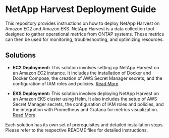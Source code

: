 # NetApp Harvest Deployment Guide

This repository provides instructions on how to deploy NetApp Harvest on Amazon EC2 and Amazon EKS. NetApp Harvest is a data collection tool designed to gather operational metrics from ONTAP systems. These metrics can then be used for monitoring, troubleshooting, and optimizing resources.

## Solutions

- **EC2 Deployment:** This solution involves setting up NetApp Harvest on an Amazon EC2 instance. It includes the installation of Docker and Docker Compose, the creation of AWS Secret Manager secrets, and the configuration of IAM roles and policies. [Read More](./ec2/README.md)

- **EKS Deployment:** This solution involves deploying NetApp Harvest on an Amazon EKS cluster using Helm. It also includes the setup of AWS Secret Manager secrets, the configuration of IAM roles and policies, and the integration with Prometheus and Grafana for metrics visualization. [Read More](./eks/README.md)

Each solution has its own set of prerequisites and detailed installation steps. Please refer to the respective README files for detailed instructions.
